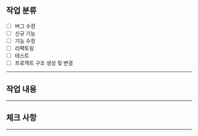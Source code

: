 ## 작업 분류

- [ ] 버그 수정
- [ ] 신규 기능
- [ ] 기능 수정
- [ ] 리팩토링
- [ ] 테스트
- [ ] 프로젝트 구조 생성 및 변경

---

## 작업 내용

---

## 체크 사항

---
